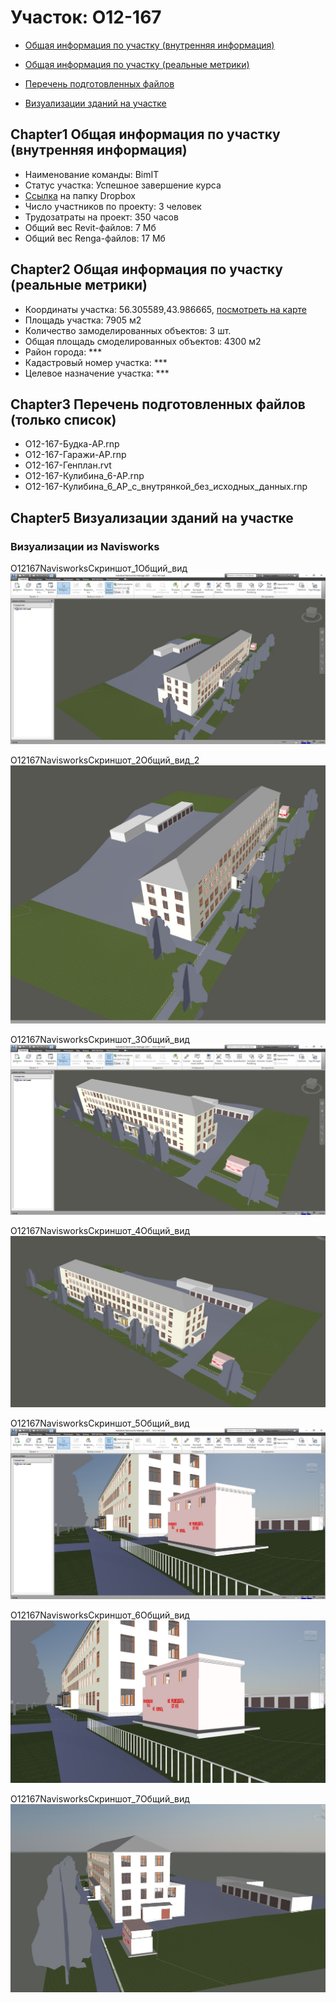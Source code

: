 # Участок: O12-167

* [Общая информация по участку (внутренняя информация)](#Chapter1)

* [Общая информация по участку (реальные метрики)](#Chapter2)

* [Перечень подготовленных файлов](#Chapter3)

* [Визуализации зданий на участке](#Chapter5)

## <a id="test">Chapter1</a> Общая информация по участку (внутренняя информация)
+ Наименование команды: BimIT
+ Статус участка: Успешное завершение курса
+ [Ссылка](https://www.dropbox.com/sh/wvvgv1nw1iqred9/AABd9gzIJW4GMueRxT21oxCBa/O12_167?dl=0) на папку Dropbox
+ Число участников по проекту: 3 человек
+ Трудозатраты на проект: 350 часов
+ Общий вес Revit-файлов: 7 Мб
+ Общий вес Renga-файлов: 17 Мб
## <a id="test">Chapter2</a> Общая информация по участку (реальные метрики)
+ Координаты участка: 56.305589,43.986665, [посмотреть на карте]("yandex.ru/maps/47/nizhny-novgorod/?ll=56.305589%2C43.986665&z=19")
+ Площадь участка: 7905 м2
+ Количество замоделированных объектов: 3 шт.
+ Общая площадь смоделированных объектов: 4300 м2
+ Район города: *** 
+ Кадастровый номер участка: *** 
+ Целевое назначение участка: *** 
## <a id="test">Chapter3</a> Перечень подготовленных файлов (только список)
+ O12-167-Будка-АР.rnp
+ O12-167-Гаражи-АР.rnp
+ O12-167-Генплан.rvt
+ O12-167-Кулибина_6-АР.rnp
+ O12-167-Кулибина_6_АР_с_внутрянкой_без_исходных_данных.rnp
## <a id="test">Chapter5</a> Визуализации зданий на участке
### Визуализации из Navisworks
O12167NavisworksСкриншот_1Общий_вид
![O12-167-Navisworks-Скриншот_1-Общий_вид](/Images/O12_167/O12-167-Navisworks-Скриншот_1-Общий_вид_Compressed.jpg)

O12167NavisworksСкриншот_2Общий_вид_2
![O12-167-Navisworks-Скриншот_2-Общий_вид_2](/Images/O12_167/O12-167-Navisworks-Скриншот_2-Общий_вид_2_Compressed.jpg)

O12167NavisworksСкриншот_3Общий_вид
![O12-167-Navisworks-Скриншот_3-Общий_вид](/Images/O12_167/O12-167-Navisworks-Скриншот_3-Общий_вид_Compressed.jpg)

O12167NavisworksСкриншот_4Общий_вид
![O12-167-Navisworks-Скриншот_4-Общий_вид](/Images/O12_167/O12-167-Navisworks-Скриншот_4-Общий_вид_Compressed.jpg)

O12167NavisworksСкриншот_5Общий_вид
![O12-167-Navisworks-Скриншот_5-Общий_вид](/Images/O12_167/O12-167-Navisworks-Скриншот_5-Общий_вид_Compressed.jpg)

O12167NavisworksСкриншот_6Общий_вид
![O12-167-Navisworks-Скриншот_6-Общий_вид](/Images/O12_167/O12-167-Navisworks-Скриншот_6-Общий_вид_Compressed.jpg)

O12167NavisworksСкриншот_7Общий_вид
![O12-167-Navisworks-Скриншот_7-Общий_вид](/Images/O12_167/O12-167-Navisworks-Скриншот_7-Общий_вид_Compressed.jpg)

